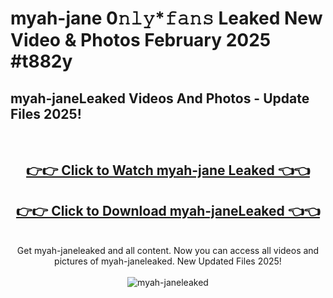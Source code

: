 # myah-jane 0𝚗𝚕𝚢*𝚏𝚊𝚗𝚜 Leaked New Video & Photos February 2025 #t882y

<h2>myah-janeLeaked Videos And Photos - Update Files 2025!</h2>
<br>
<div align="center">
<h2><a href="https://mediaupload.pro?title=myah-jane&ref=11F" rel="nofollow">👉👉 Click to Watch myah-jane Leaked 👈👈</a></h2>
<h2><a href="https://mediaupload.pro?title=myah-jane&ref=11F" rel="nofollow">👉👉 Click to Download myah-janeLeaked 👈👈</a></h2>
<br>
Get myah-janeleaked and all content. Now you can access all videos and pictures of myah-janeleaked. New Updated Files 2025!
<br>
<br>
<a href="https://mediaupload.pro?title=myah-jane&ref=11F" rel="nofollow" data-target="animated-image.originalLink"><img src="https://i.ibb.co/Gkj2r4b/banner.png" alt="myah-janeleaked" style="max-width: 100%; display: inline-block;" data-target="animated-image.originalImage"></a>
</div>
<br>

